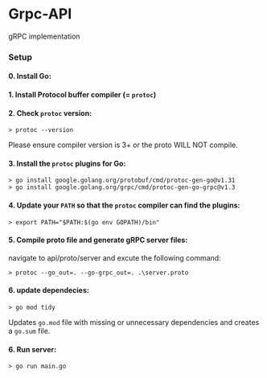 # Grpc-API
gRPC implementation

### Setup

#### 0. Install Go:

#### 1. Install Protocol buffer compiler (= `protoc`)

#### 2. Check `protoc` version:
    > protoc --version

Please ensure compiler version is 3+ or the proto WILL NOT compile.

#### 3. Install the `protoc` plugins for Go:
    > go install google.golang.org/protobuf/cmd/protoc-gen-go@v1.31
    > go install google.golang.org/grpc/cmd/protoc-gen-go-grpc@v1.3

#### 4. Update your `PATH` so that the `protoc` compiler can find the plugins:
    > export PATH="$PATH:$(go env GOPATH)/bin"

#### 5. Compile proto file and generate gRPC server files:
navigate to api/proto/server and excute the following command:

    > protoc --go_out=. --go-grpc_out=. .\server.proto

#### 6. update dependecies:
    > go mod tidy
Updates `go.mod` file with missing or unnecessary dependencies and creates a `go.sum` file.

#### 6. Run server:
    > go run main.go
